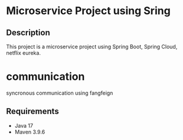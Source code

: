 # Microservice Project using Sring
## Description
This project is a microservice project using Spring Boot, Spring Cloud, netflix eureka.

# communication
 syncronous communication using fangfeign



## Requirements
* Java 17
* Maven 3.9.6